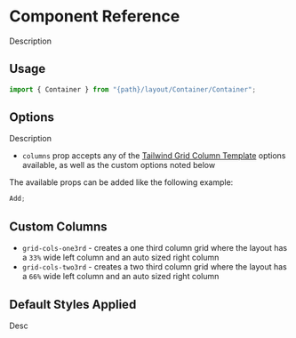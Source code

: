 # Component Reference

Description

## Usage

```jsx
import { Container } from "{path}/layout/Container/Container";
```

## Options

Description

-   `columns` prop accepts any of the [Tailwind Grid Column Template](https://tailwindcss.com/docs/grid-template-columns) options available, as well as the custom options noted below

The available props can be added like the following example:

```jsx
Add;
```

## Custom Columns

-   `grid-cols-one3rd` - creates a one third column grid where the layout has a `33%` wide left column and an auto sized right column
-   `grid-cols-two3rd` - creates a two third column grid where the layout has a `66%` wide left column and an auto sized right column

## Default Styles Applied

Desc
